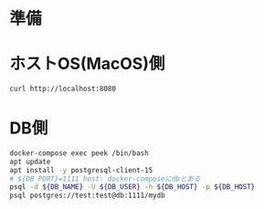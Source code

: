 # 準備


# ホストOS(MacOS)側

```sh
curl http://localhost:8080
```


# DB側

```sh
docker-compose exec peek /bin/bash
apt update
apt install -y postgresql-client-15
# ${DB_PORT}=1111 host: docker-composeにdbとある
psql -d ${DB_NAME} -U ${DB_USER} -h ${DB_HOST} -p ${DB_HOST}
psql postgres://test:test@db:1111/mydb
```